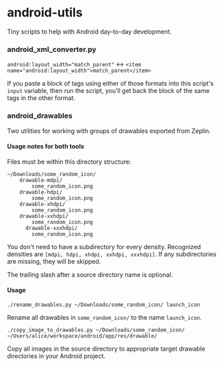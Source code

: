 # android-utils

Tiny scripts to help with Android day-to-day development.

### android_xml_converter.py
`android:layout_width="match_parent"` <-> `<item name="android:layout_width">match_parent</item>`

If you paste a block of tags using either of those formats into this script's `input` variable, then run the script, you'll get back the block of the same tags in the other format.

### android_drawables
Two utilities for working with groups of drawables exported from Zeplin.

#### Usage notes for both tools

Files must be within this directory structure:

```
~/Downloads/some_random_icon/
    drawable-mdpi/
        some_random_icon.png
    drawable-hdpi/
        some_random_icon.png
    drawable-xhdpi/
        some_random_icon.png
    drawable-xxhdpi/
        some_random_icon.png
      drawable-xxxhdpi/
        some_random_icon.png
```

You don't need to have a subdirectory for every density. Recognized densities are `[mdpi, hdpi, xhdpi, xxhdpi, xxxhdpi]`. If any subdirectories are missing, they will be skipped.

The trailing slash after a source directory name is optional.

#### Usage

`./rename_drawables.py ~/Downloads/some_random_icon/ launch_icon`

Rename all drawables in `some_random_icon/` to the name `launch_icon`.

`./copy_image_to_drawables.py ~/Downloads/some_random_icon/ ~/Users/alice/workspace/android/app/res/drawable/`

Copy all images in the source directory to appropriate target drawable directories in your Android project.
